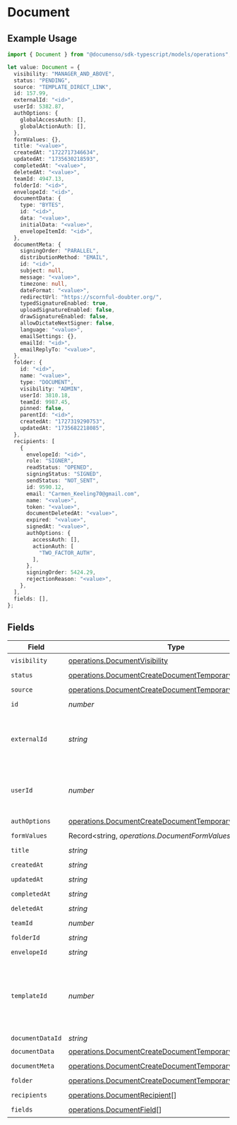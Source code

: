 # Document

## Example Usage

```typescript
import { Document } from "@documenso/sdk-typescript/models/operations";

let value: Document = {
  visibility: "MANAGER_AND_ABOVE",
  status: "PENDING",
  source: "TEMPLATE_DIRECT_LINK",
  id: 157.99,
  externalId: "<id>",
  userId: 5382.87,
  authOptions: {
    globalAccessAuth: [],
    globalActionAuth: [],
  },
  formValues: {},
  title: "<value>",
  createdAt: "1722717346634",
  updatedAt: "1735630218593",
  completedAt: "<value>",
  deletedAt: "<value>",
  teamId: 4947.13,
  folderId: "<id>",
  envelopeId: "<id>",
  documentData: {
    type: "BYTES",
    id: "<id>",
    data: "<value>",
    initialData: "<value>",
    envelopeItemId: "<id>",
  },
  documentMeta: {
    signingOrder: "PARALLEL",
    distributionMethod: "EMAIL",
    id: "<id>",
    subject: null,
    message: "<value>",
    timezone: null,
    dateFormat: "<value>",
    redirectUrl: "https://scornful-doubter.org/",
    typedSignatureEnabled: true,
    uploadSignatureEnabled: false,
    drawSignatureEnabled: false,
    allowDictateNextSigner: false,
    language: "<value>",
    emailSettings: {},
    emailId: "<id>",
    emailReplyTo: "<value>",
  },
  folder: {
    id: "<id>",
    name: "<value>",
    type: "DOCUMENT",
    visibility: "ADMIN",
    userId: 3810.18,
    teamId: 9987.45,
    pinned: false,
    parentId: "<id>",
    createdAt: "1727319290753",
    updatedAt: "1735682218085",
  },
  recipients: [
    {
      envelopeId: "<id>",
      role: "SIGNER",
      readStatus: "OPENED",
      signingStatus: "SIGNED",
      sendStatus: "NOT_SENT",
      id: 9590.12,
      email: "Carmen_Keeling70@gmail.com",
      name: "<value>",
      token: "<value>",
      documentDeletedAt: "<value>",
      expired: "<value>",
      signedAt: "<value>",
      authOptions: {
        accessAuth: [],
        actionAuth: [
          "TWO_FACTOR_AUTH",
        ],
      },
      signingOrder: 5424.29,
      rejectionReason: "<value>",
    },
  ],
  fields: [],
};
```

## Fields

| Field                                                                                                                            | Type                                                                                                                             | Required                                                                                                                         | Description                                                                                                                      |
| -------------------------------------------------------------------------------------------------------------------------------- | -------------------------------------------------------------------------------------------------------------------------------- | -------------------------------------------------------------------------------------------------------------------------------- | -------------------------------------------------------------------------------------------------------------------------------- |
| `visibility`                                                                                                                     | [operations.DocumentVisibility](../../models/operations/documentvisibility.md)                                                   | :heavy_check_mark:                                                                                                               | N/A                                                                                                                              |
| `status`                                                                                                                         | [operations.DocumentCreateDocumentTemporaryStatus](../../models/operations/documentcreatedocumenttemporarystatus.md)             | :heavy_check_mark:                                                                                                               | N/A                                                                                                                              |
| `source`                                                                                                                         | [operations.DocumentCreateDocumentTemporarySource](../../models/operations/documentcreatedocumenttemporarysource.md)             | :heavy_check_mark:                                                                                                               | N/A                                                                                                                              |
| `id`                                                                                                                             | *number*                                                                                                                         | :heavy_check_mark:                                                                                                               | N/A                                                                                                                              |
| `externalId`                                                                                                                     | *string*                                                                                                                         | :heavy_check_mark:                                                                                                               | A custom external ID you can use to identify the document.                                                                       |
| `userId`                                                                                                                         | *number*                                                                                                                         | :heavy_check_mark:                                                                                                               | The ID of the user that created this document.                                                                                   |
| `authOptions`                                                                                                                    | [operations.DocumentCreateDocumentTemporaryAuthOptions](../../models/operations/documentcreatedocumenttemporaryauthoptions.md)   | :heavy_check_mark:                                                                                                               | N/A                                                                                                                              |
| `formValues`                                                                                                                     | Record<string, *operations.DocumentFormValues*>                                                                                  | :heavy_check_mark:                                                                                                               | N/A                                                                                                                              |
| `title`                                                                                                                          | *string*                                                                                                                         | :heavy_check_mark:                                                                                                               | N/A                                                                                                                              |
| `createdAt`                                                                                                                      | *string*                                                                                                                         | :heavy_check_mark:                                                                                                               | N/A                                                                                                                              |
| `updatedAt`                                                                                                                      | *string*                                                                                                                         | :heavy_check_mark:                                                                                                               | N/A                                                                                                                              |
| `completedAt`                                                                                                                    | *string*                                                                                                                         | :heavy_check_mark:                                                                                                               | N/A                                                                                                                              |
| `deletedAt`                                                                                                                      | *string*                                                                                                                         | :heavy_check_mark:                                                                                                               | N/A                                                                                                                              |
| `teamId`                                                                                                                         | *number*                                                                                                                         | :heavy_check_mark:                                                                                                               | N/A                                                                                                                              |
| `folderId`                                                                                                                       | *string*                                                                                                                         | :heavy_check_mark:                                                                                                               | N/A                                                                                                                              |
| `envelopeId`                                                                                                                     | *string*                                                                                                                         | :heavy_check_mark:                                                                                                               | N/A                                                                                                                              |
| `templateId`                                                                                                                     | *number*                                                                                                                         | :heavy_minus_sign:                                                                                                               | The ID of the template that the document was created from, if any.                                                               |
| `documentDataId`                                                                                                                 | *string*                                                                                                                         | :heavy_minus_sign:                                                                                                               | N/A                                                                                                                              |
| `documentData`                                                                                                                   | [operations.DocumentCreateDocumentTemporaryDocumentData](../../models/operations/documentcreatedocumenttemporarydocumentdata.md) | :heavy_check_mark:                                                                                                               | N/A                                                                                                                              |
| `documentMeta`                                                                                                                   | [operations.DocumentCreateDocumentTemporaryDocumentMeta](../../models/operations/documentcreatedocumenttemporarydocumentmeta.md) | :heavy_check_mark:                                                                                                               | N/A                                                                                                                              |
| `folder`                                                                                                                         | [operations.DocumentCreateDocumentTemporaryFolder](../../models/operations/documentcreatedocumenttemporaryfolder.md)             | :heavy_check_mark:                                                                                                               | N/A                                                                                                                              |
| `recipients`                                                                                                                     | [operations.DocumentRecipient](../../models/operations/documentrecipient.md)[]                                                   | :heavy_check_mark:                                                                                                               | N/A                                                                                                                              |
| `fields`                                                                                                                         | [operations.DocumentField](../../models/operations/documentfield.md)[]                                                           | :heavy_check_mark:                                                                                                               | N/A                                                                                                                              |